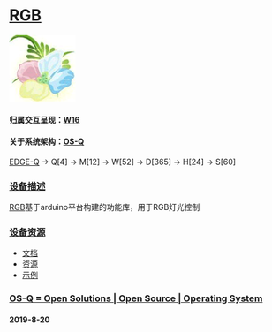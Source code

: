 # [RGB](https://github.com/OS-Q/D106)
[![sites](OS-Q/qitas.png)](http://www.OS-Q.com)
#### 归属交互呈现：[W16](https://github.com/OS-Q/W16)
#### 关于系统架构：[OS-Q](https://github.com/OS-Q/OS-Q)

[EDGE-Q](https://github.com/OS-Q/EDGE-Q) -> Q[4] -> M[12] -> W[52] -> D[365] -> H[24] -> S[60]

### [设备描述](https://github.com/OS-Q/D106/wiki) 

[RGB](https://github.com/OS-Q/D106)基于arduino平台构建的功能库，用于RGB灯光控制

### [设备资源](https://github.com/OS-Q/D106) 

* [文档](docs/)
* [资源](src/)
* [示例](examples/)

### [OS-Q = Open Solutions | Open Source |  Operating System ](http://www.OS-Q.com/D106)
####  2019-8-20